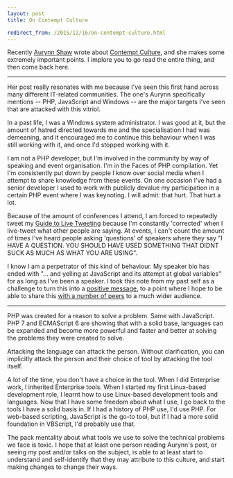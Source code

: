 ```yaml
---
layout: post
title: On Contempt Culture

redirect_from: /2015/12/16/on-contempt-culture.html
---
```



Recently [Aurynn Shaw](https://twitter.com/aurynn) wrote about [Contempt Culture](http://blog.aurynn.com/86/contempt-culture), and she makes some extremely important points. I implore you to go read the entire thing, and then come back here.

------

Her post really resonates with me because I've seen this first hand across many different IT-related communities. The one's Aurynn specifically mentions -- PHP, JavaScript and Windows -- are the major targets I've seen that are attacked with this vitriol.

In a past life, I was a Windows system administrator. I was good at it, but the amount of hatred directed towards me and the specialisation I had was demeaning, and it encouraged me to continue this behaviour when I was still working with it, and once I'd stopped working with it.

I am not a PHP developer, but I'm involved in the community by way of speaking and event organisation. I'm in the Faces of PHP compilation. Yet I'm consistently put down by people I know over social media when I attempt to share knowledge from these events. On one occasion I've had a senior developer I used to work with publicly devalue my participation in a certain PHP event where I was keynoting. I will admit: that hurt. That hurt a lot.

Because of the amount of conferences I attend, I am forced to repeatedly tweet my [Guide to Live Tweeting](http://glasnt.com/blog/2015/10/13/on-the-live-tweeting-of-talks.html) because I'm constantly 'corrected' when I live-tweet what other people are saying. At events, I can't count the amount of times I've heard people asking 'questions' of speakers where they say "I HAVE A QUESTION. YOU SHOULD HAVE USED SOMETHING THAT DIDNT SUCK AS MUCH AS WHAT YOU ARE USING".

I know I am a perpetrator of this kind of behaviour. My speaker bio has ended with "... and yelling at JavaScript and its attempt at global variables" for as long as I've been a speaker. I took this note from my past self as a challenge to turn this into a [positive message](https://www.youtube.com/watch?v=kK5kp5tjJyc), to a point where I hope to be able to share this [with a number of peers](https://twitter.com/chrisjrn/status/669332667347824640) to a much wider audience.


----

PHP was created for a reason to solve a problem. Same with JavaScript. PHP 7 and ECMAScript 6 are showing that with a solid base, languages can be expanded and become more powerful and faster and better at solving the problems they were created to solve.

Attacking the language can attack the person. Without clarification, you can implicitly attack the person and their choice of tool by attacking the tool itself.

A lot of the time, you don't have a choice in the tool. When I did Enterprise work, I inherited Enterprise tools. When I started my first Linux-based development role, I learnt how to use Linux-based development tools and languages. Now that I have some freedom about what I use, I go back to the tools I have a solid basis in. If I had a history of PHP use, I'd use PHP. For web-based scripting, JavaScript is the go-to tool, but if I had a more solid foundation in VBScript, I'd probably use that.

The pack mentality about what tools we use to solve the technical problems we face is toxic. I hope that at least one person reading Aurynn's post, or seeing my post and/or talks on the subject, is able to at least start to understand and self-identify that they may attribute to this culture, and start making changes to change their ways.
